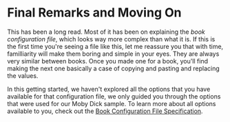 # Final Remarks and Moving On

This has been a long read. Most of it has been on explaining the _book configuration file_, which looks way more complex than what it is. If this is the first time you're seeing a file like this, let me reassure you that with time, familliarity will make them boring and simple in your eyes. They are always very similar between books. Once you made one for a book, you'll find making the next one basically a case of copying and pasting and replacing the values.

In this getting started, we haven't explored all the options that you have available for that configuration file, we only guided you through the options that were used for our Moby Dick sample. To learn more about all options available to you, check out the [Book Configuration File Specification](/documentation/book-configuration/).
